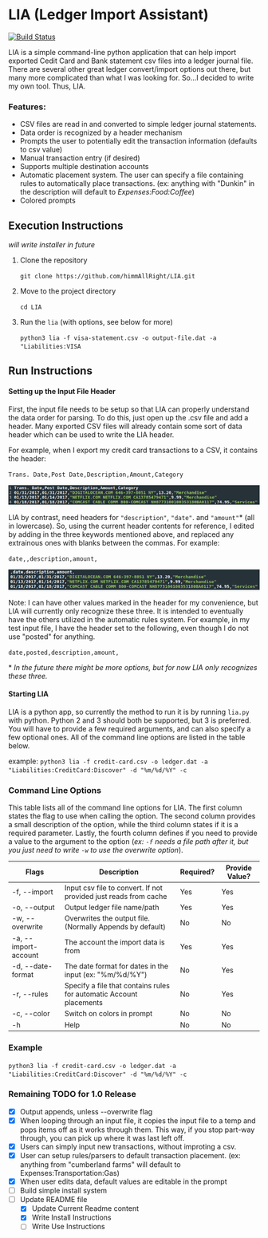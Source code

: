 # LIA (Ledger Import Assistant)
[![Build Status](https://travis-ci.org/himmAllRight/LIA.svg?branch=master)](https://travis-ci.org/himmAllRight/LIA/)

LIA is a simple command-line python application that can help import exported Cedit Card and Bank statement csv files into a ledger journal file. There are several other great ledger convert/import options out there, but many more complicated than what I was looking for. So...I decided to write my own tool. Thus, LIA.

### Features:
- CSV files are read in and converted to simple ledger journal statements.
- Data order is recognized by a header mechanism
- Prompts the user to potentially edit the transaction information (defaults to csv value)
- Manual transaction entry (if desired)
- Supports multiple destination accounts
- Automatic placement system. The user can specify a file containing rules to automatically place transactions. (ex: anything with "Dunkin" in the description will default to _Expenses:Food:Coffee_)
- Colored prompts

## Execution Instructions
*will write installer in future*

1. Clone the repository

   `git clone https://github.com/himmAllRight/LIA.git`

2. Move to the project directory

    `cd LIA`

3. Run the `lia` (with options, see below for more)

    `python3 lia -f visa-statement.csv -o output-file.dat -a "Liabilities:VISA`

## Run Instructions
#### Setting up the Input File Header
First, the input file needs to be setup so that LIA can properly understand the data order for parsing. To do this, just open up the .csv file and add a header. Many exported CSV files will already contain some sort of data header which can be used to write the LIA header.

For example, when I export my credit card transactions to a CSV, it contains the header:

`Trans. Date,Post Date,Description,Amount,Category`

![Credit Card Download transaction csv](img/creditCardDownload.png)

LIA by contrast, need headers for ``"description"``, `"date"`. and `"amount"`* (all in lowercase). So, using the current header contents for reference, I edited by adding in the three keywords mentioned above, and replaced any extrainous ones with blanks between the commas. For example:

`date,,description,amount,`

![Credit Card Download transaction csv](img/editedHeader.png)

Note: I can have other values marked in the header for my convenience, but LIA will currently only recognize these three. It is intended to eventually have the others utilized in the automatic rules system. For example, in my test input file, I have the header set to the following, even though I do not use "posted" for anything.

`date,posted,description,amount,`

\* *In the future there might be more options, but for now LIA only recognizes these three.*

#### Starting LIA
LIA is a python app, so currently the method to run it is by running `lia.py` with python. Python 2 and 3 should both be supported, but 3 is preferred. You will have to provide a few required arguments, and can also specify a few optional ones. All of the command line options are listed in the table below.

example:
`python3 lia -f credit-card.csv -o ledger.dat -a "Liabilities:CreditCard:Discover" -d "%m/%d/%Y" -c`

### Command Line Options
This table lists all of the command line options for LIA. The first column states the flag to use when calling the option. The second column provides a small description of the option, while the third column states if it is a required parameter. Lastly, the fourth column defines if you need to provide a value to the argument to the option (_ex: `-f` needs a file path after it, but you just need to write `-w` to use the overwrite option_).

| Flags | Description | Required? | Provide Value?|
|-------|-------------|-----------|---------------|
| -f, --import | Input csv file to convert. If not provided just reads from cache | Yes | Yes |
| -o, --output | Output ledger file name/path | Yes | Yes |
| -w, --overwrite | Overwrites the output file. (Normally Appends by default) | No | No |
| -a, --import-account | The account the import data is from | Yes | Yes |
| -d, --date-format | The date format for dates in the input (ex: "%m/%d/%Y") | No | Yes |
| -r, --rules | Specify a file that contains rules for automatic Account placements | No | Yes |
| -c, --color | Switch on colors in prompt | No | No |
| -h | Help | No | No |


### Example
`python3 lia -f credit-card.csv -o ledger.dat -a "Liabilities:CreditCard:Discover" -d "%m/%d/%Y" -c`

### Remaining TODO for 1.0 Release
- [X] Output appends, unless --overwrite flag
- [X] When looping through an input file, it copies the input file to a temp and pops items off as it works through them. This way, if you stop part-way through, you can pick up where it was last left off.
- [X] Users can simply input new transactions, without improting a csv.
- [X] User can setup rules/parsers to default transaction placement. (ex: anything from "cumberland farms" will default to Expenses:Transportation:Gas)
- [X] When user edits data, default values are editable in the prompt
- [ ] Build simple install system
- [ ] Update README file
  - [X] Update Current Readme content
  - [X] Write Install Instructions
  - [ ] Write Use Instructions
